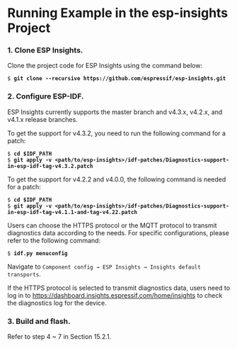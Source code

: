 # Running Example in the esp-insights Project

### 1. Clone ESP Insights.

Clone the project code for ESP Insights using the command below:

<pre><code>$ <b>git clone --recursive https://github.com/espressif/esp-insights.git</b></code></pre>

### 2. Configure ESP-IDF.

ESP Insights currently supports the master branch and v4.3.x, v4.2.x, and v4.1.x release branches.

To get the support for v4.3.2, you need to run the following command for
a patch:

<pre><code>$ <b>cd $IDF_PATH</b>
$ <b>git apply -v &lt;path/to/esp-insights&gt;/idf-patches/Diagnostics-support-in-esp-idf-tag-v4.3.2.patch</b></code></pre>

To get the support for v4.2.2 and v4.0.0, the following command is
needed for a patch:

<pre><code>$ <b>cd $IDF_PATH</b>
$ <b>git apply -v &lt;path/to/esp-insights&gt;/idf-patches/Diagnostics-support-in-esp-idf-tag-v4.1.1-and-tag-v4.22.patch</b></code></pre>

Users can choose the HTTPS protocol or the MQTT protocol to transmit
diagnostics data according to the needs. For specific configurations,
please refer to the following command:

<pre><code>$ <b>idf.py menuconfig</b></code></pre>

Navigate to `Component config → ESP Insights → Insights default transports`.

If the HTTPS protocol is selected to transmit diagnostics data, users need to log in to <https://dashboard.insights.espressif.com/home/insights> to check the diagnostics log for the device.

### 3. Build and flash.

Refer to step 4 ~ 7 in Section 15.2.1.
